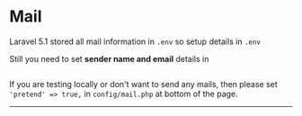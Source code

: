 # Mail

Laravel 5.1 stored all mail information in <code>.env</code> so setup details in <code>.env</code>

Still you need to set **sender name and email** details in
```config/mail.php
```

If you are testing locally or don't want to send any mails, then please set <code>'pretend' => true,</code> in <code>config/mail.php</code> at bottom of the page.


---




